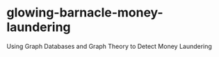 # glowing-barnacle-money-laundering
Using Graph Databases and Graph Theory to Detect Money Laundering
